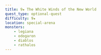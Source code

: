 ```yaml
---
title: 9★ The White Winds of the New World
quest_type: optional-quest
difficulty: 9★
location: special-arena
monsters:
    - legiana
    - odogaron
    - diablos
    - rathalos
---
```

